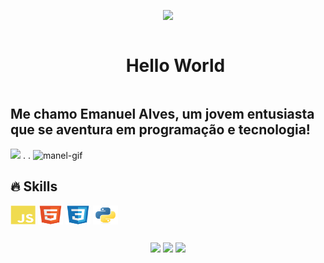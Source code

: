 <p align="center"> 
  <img src="https://profile-counter.glitch.me/emanuelalv3s/count.svg" />
</p>
<div id="user-content-toc">
  <ul align="center">
    <summary><h1 style="display: inline-block">Hello World</h1></summary>
</div>

<h2>Me chamo Emanuel Alves, um jovem entusiasta que se aventura em programação e tecnologia!</h2>

<div>
<img heigth="180em" src="https://github-readme-stats.vercel.app/api?username=emanuelalv3s&theme=transparent&show_icons=true">
 .                                                                           .
<img align="rigth" height="195" width="195" alt="manel-gif" src="https://i.picasion.com/pic92/95aa148f82b67735c41660c1047288ac.gif">
</div>

## 🔥 Skills
<!-- Skills: Programming Languages -->
<div style="display: inline_block">

  <!--<img align="center" alt="icon-Python-flask" height="30" width="40" src="https://cdn.jsdelivr.net/gh/devicons/devicon@latest/icons/flask/flask-original-wordmark.svg">-->
  <img align="center" alt="icon-Js" height="30" width="40" src="https://raw.githubusercontent.com/devicons/devicon/master/icons/javascript/javascript-plain.svg">
  <img align="center" alt="icon-HTML" height="30" width="40" src="https://raw.githubusercontent.com/devicons/devicon/master/icons/html5/html5-original.svg">
  <img align="center" alt="icon-CSS" height="30" width="40" src="https://raw.githubusercontent.com/devicons/devicon/master/icons/css3/css3-original.svg">
  <img align="center" alt="icon-Python" height="30" width="40" src="https://raw.githubusercontent.com/devicons/devicon/master/icons/python/python-original.svg">
  <!--<img align="center" alt="icon-React" height="30" width="40" src="https://raw.githubusercontent.com/devicons/devicon/master/icons/react/react-original.svg">-->
 
</div>

##
<div style="display: inline_block" align="center">
<a href="https://instagram.com/emanuel.alv3s" target="_blank"><img src="https://img.shields.io/badge/-Instagram-%23E4405F?style=for-the-badge&logo=instagram&logoColor=white" target="_blank"></a>
<a href = "mailto:emanuelsilvathon@gmail.com"><img src="https://img.shields.io/badge/-Gmail-%23333?style=for-the-badge&logo=gmail&logoColor=white" target="_blank"></a>
<a href="https://www.linkedin.com/in/emanuel-alves-79a70318b" target="_blank"><img src="https://img.shields.io/badge/-LinkedIn-%230077B5?style=for-the-badge&logo=linkedin&logoColor=white" target="_blank"></a> 
</div>
